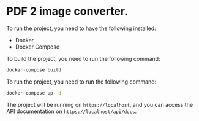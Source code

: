 # PDF 2 image converter.

To run the project, you need to have the following installed:
 - Docker
 - Docker Compose
  
To build the project, you need to run the following command:
```bash
docker-compose build
```

To run the project, you need to run the following command:
```bash
docker-compose up -d
```

The project will be running on `https://localhost`, and you can access the API documentation on `https://localhost/api/docs`.